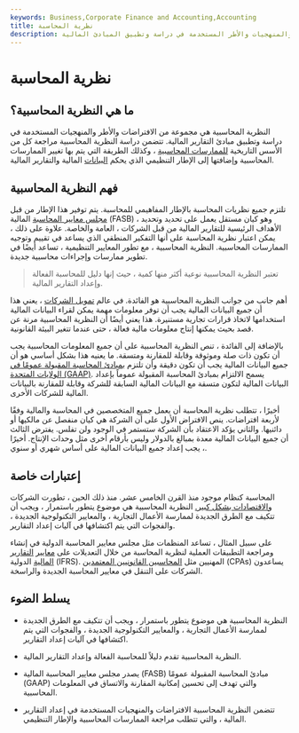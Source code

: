 ```yaml
---
keywords: Business,Corporate Finance and Accounting,Accounting
title: نظرية المحاسبة
description: النظرية المحاسبية هي مجال الافتراضات والمنهجيات والأطر المستخدمة في دراسة وتطبيق المبادئ المالية.
---
```


# نظرية المحاسبة
## ما هي النظرية المحاسبية؟

النظرية المحاسبية هي مجموعة من الافتراضات والأطر والمنهجيات المستخدمة في دراسة وتطبيق مبادئ التقارير المالية. تتضمن دراسة النظرية المحاسبية مراجعة كل من الأسس التاريخية [للممارسات المحاسبية](/accounting-practice) ، وكذلك الطريقة التي يتم بها تغيير الممارسات المحاسبية وإضافتها إلى الإطار التنظيمي الذي يحكم [البيانات](/financial-statements) المالية والتقارير المالية.

## فهم النظرية المحاسبية

تلتزم جميع نظريات المحاسبة بالإطار المفاهيمي للمحاسبة. يتم توفير هذا الإطار من قبل [مجلس معايير المحاسبة](/fasb) المالية (FASB) ، وهو كيان مستقل يعمل على تحديد وتحديد الأهداف الرئيسية للتقارير المالية من قبل الشركات ، العامة والخاصة. علاوة على ذلك ، يمكن اعتبار نظرية المحاسبة على أنها التفكير المنطقي الذي يساعد في تقييم وتوجيه الممارسات المحاسبية. النظرية المحاسبية ، مع تطور المعايير التنظيمية ، تساعد أيضًا في تطوير ممارسات وإجراءات محاسبية جديدة.

> تعتبر النظرية المحاسبية نوعية أكثر منها كمية ، حيث إنها دليل للمحاسبة الفعالة وإعداد التقارير المالية.

>

أهم جانب من جوانب النظرية المحاسبية هو الفائدة. في عالم [تمويل الشركات](/corporatefinance) ، يعني هذا أن جميع البيانات المالية يجب أن توفر معلومات مهمة يمكن لقراء البيانات المالية استخدامها لاتخاذ قرارات تجارية مستنيرة. هذا يعني أيضًا أن النظرية المحاسبية مرنة عن قصد بحيث يمكنها إنتاج معلومات مالية فعالة ، حتى عندما تتغير البيئة القانونية.

بالإضافة إلى الفائدة ، تنص النظرية المحاسبية على أن جميع المعلومات المحاسبية يجب أن تكون ذات صلة وموثوقة وقابلة للمقارنة ومتسقة. ما يعنيه هذا بشكل أساسي هو أن جميع البيانات المالية يجب أن تكون دقيقة وأن تلتزم [بمبادئ المحاسبة المقبولة عمومًا في الولايات المتحدة (GAAP)](/gaap). يسمح الالتزام بمبادئ المحاسبة المقبولة عموماً بإعداد البيانات المالية لتكون متسقة مع البيانات المالية السابقة للشركة وقابلة للمقارنة بالبيانات المالية للشركات الأخرى.

أخيرًا ، تتطلب نظرية المحاسبة أن يعمل جميع المتخصصين في المحاسبة والمالية وفقًا لأربعة افتراضات. ينص الافتراض الأول على أن الشركة هي كيان منفصل عن مالكيها أو دائنيها. والثاني يؤكد الاعتقاد بأن الشركة ستستمر في الوجود ولن تفلس. يفترض الثالث أن جميع البيانات المالية معدة بمبالغ بالدولار وليس بأرقام أخرى مثل وحدات الإنتاج. أخيرًا ، يجب إعداد جميع البيانات المالية على أساس شهري أو سنوي.

## إعتبارات خاصة

المحاسبة كنظام موجود منذ القرن الخامس عشر. منذ ذلك الحين ، تطورت الشركات [والاقتصادات بشكل كبير.](/economy) النظرية المحاسبية هي موضوع يتطور باستمرار ، ويجب أن تتكيف مع الطرق الجديدة لممارسة الأعمال التجارية ، والمعايير التكنولوجية الجديدة ، والفجوات التي يتم اكتشافها في آليات إعداد التقارير.

على سبيل المثال ، تساعد المنظمات مثل مجلس معايير المحاسبة الدولية في إنشاء ومراجعة التطبيقات العملية لنظرية المحاسبة من خلال التعديلات على [معايير](/ifrs) [التقارير المالية](/ifrs) الدولية (IFRS). المهنيين مثل [المحاسبين القانونيين المعتمدين](/cpa) (CPAs) يساعدون الشركات على التنقل في معايير المحاسبة الجديدة والراسخة.

## يسلط الضوء

- النظرية المحاسبية هي موضوع يتطور باستمرار ، ويجب أن تتكيف مع الطرق الجديدة لممارسة الأعمال التجارية ، والمعايير التكنولوجية الجديدة ، والفجوات التي يتم اكتشافها في آليات إعداد التقارير.

- النظرية المحاسبية تقدم دليلاً للمحاسبة الفعالة وإعداد التقارير المالية.

- يصدر مجلس معايير المحاسبة المالية (FASB) مبادئ المحاسبة المقبولة عمومًا (GAAP) والتي تهدف إلى تحسين إمكانية المقارنة والاتساق في المعلومات المحاسبية.

- تتضمن النظرية المحاسبية الافتراضات والمنهجيات المستخدمة في إعداد التقارير المالية ، والتي تتطلب مراجعة الممارسات المحاسبية والإطار التنظيمي.

